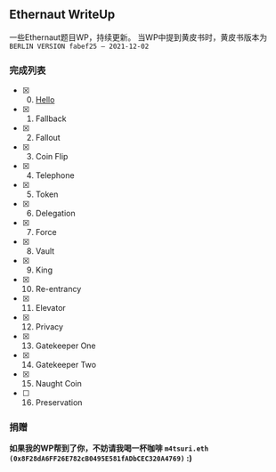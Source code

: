## Ethernaut WriteUp

一些Ethernaut题目WP，持续更新。
当WP中提到黄皮书时，黄皮书版本为`BERLIN VERSION fabef25 – 2021-12-02`

### 完成列表

- [x] 0. [Hello](./0-hello)
- [x] 1. Fallback
- [x] 2. Fallout
- [x] 3. Coin Flip
- [x] 4. Telephone
- [x] 5. Token
- [x] 6. Delegation
- [x] 7. Force
- [x] 8. Vault
- [x] 9. King
- [x] 10. Re-entrancy
- [x] 11. Elevator
- [x] 12. Privacy
- [x] 13. Gatekeeper One
- [x] 14. Gatekeeper Two
- [x] 15. Naught Coin
- [ ] 16. Preservation

### 捐赠

**如果我的WP帮到了你，不妨请我喝一杯咖啡 `m4tsuri.eth (0x8F28dA6FF26E782cB0495E581fADbCEC320A4769)` :)**
